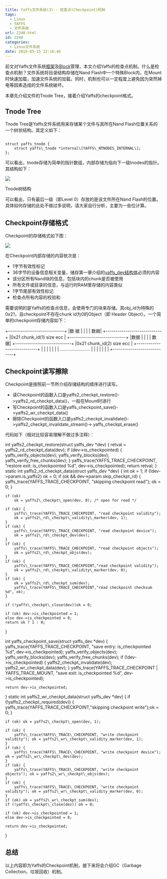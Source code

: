 ```yaml
---
title: Yaffs文件系统(3)-- 检查点(Checkpoint)机制
tags:
  - Linux
  - YAFFS
  - 文件系统
url: 2248.html
id: 2248
categories:
  - Linux文件系统
date: 2019-05-15 22:16:46
---
```


前文对Yaffs文件系统[框架](https://l2h.site/2019/04/30/yaffs-1/)及[Block](https://l2h.site/2019/05/14/yaffs-2/)管理，本文介绍Yaffs的检查点机制。什么是检查点机制？文件系统将目录结构存储在Nand Flash中一个特殊Block内，在Mount时快速加载，加速文件系统的加载。同时，机制也可以一定程度上避免因为突然掉电等因素造成的文件系统破坏。

本章先介绍文件的Tnode Tree，接着介绍Yaffs的checkpoint格式。

Tnode Tree
----------

Tnode Tree是Yaffs文件系统用来存储某个文件与其所在Nand Flash位置关系的一个树状结构。其定义如下：
<pre><code>
struct yaffs_tnode {
	struct yaffs\_tnode *internal\[YAFFS\_NTNODES_INTERNAL\];
};
</code></pre>
可以看出，tnode存储为简单的指针数组，内部存储为指向下一级tnodes的指针。其结构如下：

![](https://l2h.site/wp-content/uploads/2019/05/tnode.png)

Tnode树结构

可以看出，只有最后一级（即Level 0）存放的是该文件所在Nand Flash的位置。具体如何存储的此处不做过多说明，请大家自行分析，主要为一些位计算。

Checkpoint存储格式
--------------

Checkpoint的存储格式如下图：

![](https://l2h.site/wp-content/uploads/2019/05/checkpoint-2-1024x792.png)

在Checkpoint内部存储的内容依次是：

*   1字节有效性标记
*   36字节的设备信息相关变量，储存第一章介绍的[yaffs_dev结构体](https://l2h.site/2019/04/30/yaffs-1/#i-4)必须的内容
*   该分区所有Nand块的信息，包括块内的chunk是否被使用
*   所有文件或目录的信息，与运行时RAM里存储的内容类似
*   1字节尾部有效性标记
*   检查点所有内容的校验和

需要说明的是Yaffs的检查点信息，会使用专门的块来存储。其obj_id为特殊的0x21，且checkpoint不存在chunk id为0的Object（即 Header Object）。一个简单的checkpoint存储内容如下：

+----------------------------+
|数 据                       |
|                            |
|                        数据|
+----------------------------+
|0x21 chunk_id(1) size ecc   |
+----------------------------+
|数据                        |
|                            |
|                        数据|
+----------------------------+
|0x21 chunk_id(2) size ecc   |
+----------------------------+
|                            |
|                            |
|                            |
|  ........................  |
|                            |
|                            |
|                            |
+----------------------------+

Checkpoint读写擦除
--------------

Checkpoint是按照前一节所介绍存储结构的顺序进行读写。

*   读Checkpoint的函数入口是yaffs2\_checkpt\_restore()->yaffs2\_rd\_checkpt_data()，一般在Mount时进行
*   写Checkpoint的函数入口是yaffs\_checkpoint\_save()->yaffs2\_wr\_checkpt_data()
*   擦除Checkpoint的函数入口是yaffs2\_checkpt\_invalidate()->yaffs2\_checkpt\_invalidate\_stream()-> yaffs\_checkpt_erase()

代码如下（相对比较容易理解不做过多注释）：

int yaffs2\_checkpt\_restore(struct yaffs_dev *dev)
{
	retval = yaffs2\_rd\_checkpt_data(dev);
	if (dev->is_checkpointed) {
		yaffs\_verify\_objects(dev);
		yaffs\_verify\_blocks(dev);
		yaffs\_verify\_free_chunks(dev);
	}
	yaffs\_trace(YAFFS\_TRACE\_CHECKPOINT, "restore exit: is\_checkpointed %d", dev->is_checkpointed);
	return retval;
}
static int yaffs2\_rd\_checkpt\_data(struct yaffs\_dev *dev)
{
	int ok = 1; 
	if (!dev->param.is_yaffs2) ok = 0;
	if (ok && dev->param.skip\_checkpt\_rd) {
		yaffs\_trace(YAFFS\_TRACE_CHECKPOINT, "skipping checkpoint read");
		ok = 0;
	}

	if (ok)
		ok = yaffs2\_checkpt\_open(dev, 0); /* open for read */

	if (ok) {
		yaffs\_trace(YAFFS\_TRACE_CHECKPOINT, "read checkpoint validity");
		ok = yaffs2\_rd\_checkpt\_validity\_marker(dev, 1);
	}
	if (ok) {
		yaffs\_trace(YAFFS\_TRACE_CHECKPOINT, "read checkpoint device");
		ok = yaffs2\_rd\_checkpt_dev(dev);
	}
	if (ok) {
		yaffs\_trace(YAFFS\_TRACE_CHECKPOINT, "read checkpoint objects");
		ok = yaffs2\_rd\_checkpt_objs(dev);
	}
	if (ok) {
		yaffs\_trace(YAFFS\_TRACE_CHECKPOINT,"read checkpoint validity");
		ok = yaffs2\_rd\_checkpt\_validity\_marker(dev, 0);
	}
	if (ok) {
		ok = yaffs2\_rd\_checkpt_sum(dev);
		yaffs\_trace(YAFFS\_TRACE_CHECKPOINT,"read checkpoint checksum %d", ok);
	}

	if (!yaffs\_checkpt\_close(dev))ok = 0;

	if (ok) dev->is_checkpointed = 1;
	else dev->is_checkpointed = 0;
	return ok ? 1 : 0;
}

int yaffs\_checkpoint\_save(struct yaffs_dev *dev)
{
	yaffs\_trace(YAFFS\_TRACE\_CHECKPOINT, "save entry: is\_checkpointed %d", dev->is_checkpointed);
	yaffs\_verify\_objects(dev);
	yaffs\_verify\_blocks(dev);
	yaffs\_verify\_free_chunks(dev);
	if (!dev->is_checkpointed) {
		yaffs2\_checkpt\_invalidate(dev);
		yaffs2\_wr\_checkpt_data(dev);
	}
	yaffs\_trace(YAFFS\_TRACE\_CHECKPOINT | YAFFS\_TRACE\_MOUNT, "save exit: is\_checkpointed %d", dev->is_checkpointed);

	return dev->is_checkpointed;
}
static int yaffs2\_wr\_checkpt\_data(struct yaffs\_dev *dev)
{
	if (!yaffs2\_checkpt\_required(dev)) {
		yaffs\_trace(YAFFS\_TRACE_CHECKPOINT,"skipping checkpoint write");ok = 0;
	}

	if (ok) ok = yaffs2\_checkpt\_open(dev, 1);

	if (ok) {
		yaffs\_trace(YAFFS\_TRACE\_CHECKPOINT, "write checkpoint validity"); ok = yaffs2\_wr\_checkpt\_validity_marker(dev, 1);
	}
	if (ok) {
		yaffs\_trace(YAFFS\_TRACE\_CHECKPOINT, "write checkpoint device"); ok = yaffs2\_wr\_checkpt\_dev(dev);
	}
	if (ok) {
		yaffs\_trace(YAFFS\_TRACE\_CHECKPOINT, "write checkpoint objects"); ok = yaffs2\_wr\_checkpt\_objs(dev);
	}
	if (ok) {
		yaffs\_trace(YAFFS\_TRACE\_CHECKPOINT, "write checkpoint validity"); ok = yaffs2\_wr\_checkpt\_validity_marker(dev, 0);
	}
	if (ok) ok = yaffs2\_wr\_checkpt_sum(dev);
	if (!yaffs\_checkpt\_close(dev)) ok = 0;

	if (ok) dev->is_checkpointed = 1;
	else dev->is_checkpointed = 0;

	return dev->is_checkpointed;
}

总结
--

以上内容即为Yaffs的Checkpoint机制，接下来将会介绍GC（Garbage Collection，垃圾回收）机制。